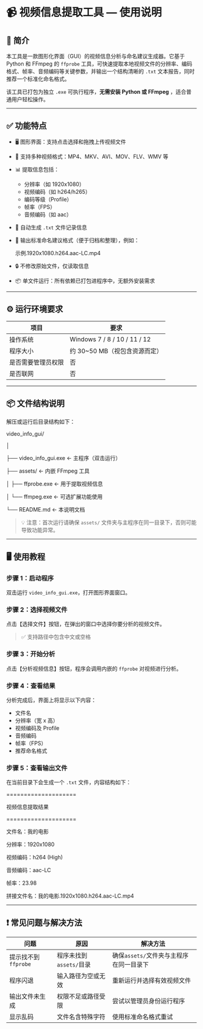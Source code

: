 📹 视频信息提取工具 — 使用说明
==================

🧾 简介
-----

本工具是一款图形化界面（GUI）的视频信息分析与命名建议生成器。它基于 Python 和 FFmpeg 的 `ffprobe` 工具，可快速提取本地视频文件的分辨率、编码格式、帧率、音频编码等关键参数，并输出一个结构清晰的 `.txt` 文本报告，同时推荐一个标准化命名格式。

该工具已打包为独立 `.exe` 可执行程序，**无需安装 Python 或 FFmpeg** ，适合普通用户轻松操作。

* * *

✅ 功能特点
------

*   🖥️ 图形界面：支持点击选择和拖拽上传视频文件
    
*   🎥 支持多种视频格式：MP4、MKV、AVI、MOV、FLV、WMV 等
    
*   📊 提取信息包括：
    
    *   分辨率（如 1920x1080）
    *   视频编码（如 h264/h265）
    *   编码等级（Profile）
    *   帧率（FPS）
    *   音频编码（如 aac）
*   📄 自动生成 `.txt` 文件记录信息
    
*   📁 输出标准命名建议格式（便于归档和整理），例如：
    
    
    示例.1920x1080.h264.aac-LC.mp4
    
*   🔒 不修改原始文件，仅读取信息
    
*   📦 单文件运行：所有依赖已打包进程序中，无额外安装需求
    

* * *

⚙️ 运行环境要求
---------

|项目|要求|
|---|---|
|操作系统|Windows 7 / 8 / 10 / 11 / 12|
|程序大小|约 30~50 MB（视包含资源而定）|
|是否需要管理员权限|否|
|是否联网|否|

* * *

📦 文件结构说明
---------

解压或运行后目录结构如下：


video\_info\_gui/

│

├── video\_info\_gui.exe ← 主程序（双击运行）

├── assets/ ← 内嵌 FFmpeg 工具

│ ├── ffprobe.exe ← 用于提取视频信息

│ └── ffmpeg.exe ← 可选扩展功能使用

└── README.md ← 本说明文档

> 💡 注意：首次运行请确保 `assets/` 文件夹与主程序在同一目录下，否则可能导致功能异常。

* * *

🖥️ 使用教程
--------

### 步骤 1：启动程序

双击运行 `video_info_gui.exe`，打开图形界面窗口。

### 步骤 2：选择视频文件

点击【选择文件】按钮，在弹出的窗口中选择你要分析的视频文件。

> ✅ 支持路径中包含中文或空格

### 步骤 3：开始分析

点击【分析视频信息】按钮，程序会调用内嵌的 `ffprobe` 对视频进行分析。

### 步骤 4：查看结果

分析完成后，界面上将显示以下内容：

*   文件名
*   分辨率（宽 x 高）
*   视频编码及 Profile
*   音频编码
*   帧率（FPS）
*   推荐命名格式

### 步骤 5：查看输出文件

在当前目录下会生成一个 `.txt` 文件，内容结构如下：


====================

视频信息提取结果

====================

  

文件名：我的电影

分辨率：1920x1080

视频编码：h264 (High)

音频编码：aac-LC

帧率：23.98

  

拼接文件名：我的电影.1920x1080.h264.aac-LC.mp4

* * *

❗ 常见问题与解决方法
-----------

|问题|原因|解决方法|
|---|---|---|
|提示找不到`ffprobe`|程序未找到`assets/`目录|确保`assets/`文件夹与主程序在同一目录下|
|程序闪退|输入路径为空或无效|重新运行并选择有效视频文件|
|输出文件未生成|权限不足或路径受限|尝试以管理员身份运行程序|
|显示乱码|文件名含特殊字符|使用标准命名格式重试|


